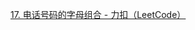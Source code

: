 [17. 电话号码的字母组合 - 力扣（LeetCode）](https://leetcode.cn/problems/letter-combinations-of-a-phone-number/description/)